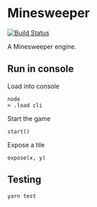 # Minesweeper

[![Build Status](https://travis-ci.org/rimian/minesweeper.svg?branch=master)](https://travis-ci.org/rimian/minesweeper)

A Minesweeper engine.

## Run in console

Load into console
```
node
> .load cli
```

Start the game
```
start()
```

Expose a tile
```
expose(x, y)
```

## Testing

`yarn test`

